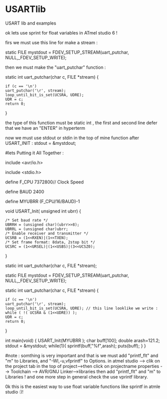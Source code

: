 USARTlib
========

USART lib and examples


ok lets use sprint for float variables in ATmel studio 6 !

firs we must use this line for make a stream :

static FILE mystdout = FDEV_SETUP_STREAM(uart_putchar, NULL,_FDEV_SETUP_WRITE);

then we must make the "uart_putchar" function :

static int uart_putchar(char c, FILE *stream)
{

	if (c == '\n')
	uart_putchar('\r', stream);
	loop_until_bit_is_set(UCSRA, UDRE);
	UDR = c;
	return 0;
}


the type of this function must be static int , the first and second line defer that we have an "ENTER" in hyperterm

now we must use stdout or stdin in the top of mine function after USART_INIT :
stdout = &mystdout;

#lets Putting it All Together :


include <avr/io.h>

include <stdio.h>

define F_CPU 7372800// Clock Speed

define BAUD 2400

define MYUBRR (F_CPU/16/BAUD)-1


void USART_Init( unsigned int ubrr)
{

	/* Set baud rate */
	UBRRH = (unsigned char)(ubrr>>8);
	UBRRL = (unsigned char)ubrr;
	/* Enable receiver and transmitter */
	UCSRB = (1<<RXEN)|(1<<TXEN);
	/* Set frame format: 8data, 2stop bit */
	UCSRC = (1<<URSEL)|(1<<USBS)|(3<<UCSZ0);
}


static int uart_putchar(char c, FILE *stream);

static FILE mystdout = FDEV_SETUP_STREAM(uart_putchar, NULL,_FDEV_SETUP_WRITE);

static int uart_putchar(char c, FILE *stream)
{

	if (c == '\n')
	uart_putchar('\r', stream);
	loop_until_bit_is_set(UCSRA, UDRE); // this line looklike we write : while ( !( UCSRA & (1<<UDRE)) );
	UDR = c;
	return 0;
}


int main(void)
{
	USART_Init(MYUBRR );
        char buff[100];
	double arash=121.2;
	stdout = &mystdout;
	while(1){
    	sprintf(buff,"%f",arash);
		puts(buff);
	}
}


#note :
somthing is very important and that is we must add "printf_flt" and "m" to Libraries, and "-Wl,-u,vfprintf" to Options.
in atmel studio --> clik on the project tab in the top of project-->then click on projectname properties --> Toolchain -->
AVR/GNU Linker-->libraries then add "printf_flt" and "m" to Libraries ! and one more step in general check the use vprintf library.

0k this is the easiest way to use float variable functions like sprintf in atmle studio :)! 
